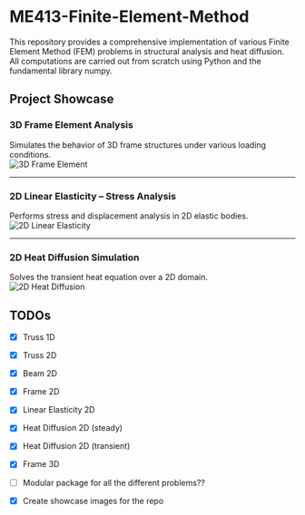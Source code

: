 # ME413-Finite-Element-Method
This repository provides a comprehensive implementation of various Finite Element Method (FEM) problems in structural analysis and heat diffusion. All computations are carried out from scratch using Python and the fundamental library numpy.

## Project Showcase

### 3D Frame Element Analysis  
Simulates the behavior of 3D frame structures under various loading conditions.  
![3D Frame Element](https://github.com/user-attachments/assets/bd794362-f700-430e-8a31-ad1d3f6e3a29)

---


### 2D Linear Elasticity – Stress Analysis  
Performs stress and displacement analysis in 2D elastic bodies.  
![2D Linear Elasticity](https://github.com/user-attachments/assets/623b3504-ec87-4400-a417-f81c75ec26ea)

---

###  2D Heat Diffusion Simulation  
Solves the transient heat equation over a 2D domain.  
![2D Heat Diffusion](https://github.com/user-attachments/assets/c55b0807-6d85-4ac0-9dfe-1fce0e280b1d)


## TODOs
- [x] Truss 1D
- [x] Truss 2D
- [x] Beam 2D
- [x] Frame 2D
- [x] Linear Elasticity 2D
- [x] Heat Diffusion 2D (steady)
- [x] Heat Diffusion 2D (transient)
- [x] Frame 3D

- [ ] Modular package for all the different problems??

- [x] Create showcase images for the repo
